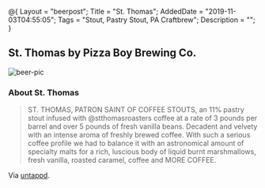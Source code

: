 @{
 Layout = "beerpost";
 Title = "St. Thomas";
 AddedDate = "2019-11-03T04:55:05";
 Tags = "Stout, Pastry Stout, PA Craftbrew";
 Description = "";
 }
 

## St. Thomas by Pizza Boy Brewing Co.

![beer-pic]

### About St. Thomas

> ST. THOMAS, PATRON SAINT OF COFFEE STOUTS, an 11% pastry stout infused with @stthomasroasters coffee at a rate of 3 pounds per barrel and over 5 pounds of fresh vanilla beans. Decadent and velvety with an intense aroma of freshly brewed coffee. With such a serious coffee profile we had to balance it with an astronomical amount of specialty malts for a rich, luscious body of liquid burnt marshmallows, fresh vanilla, roasted caramel, coffee and MORE COFFEE.

Via [untappd][untappd-url].

[untappd-url]: <https://untappd.com//b/pizza-boy-brewing-co-st-thomas/3448199>
[beer-pic]: https://jasonpowley.com/assets/img/2019-11-03-st-thomas.jpeg "St. Thomas by Pizza Boy Brewing Co."
